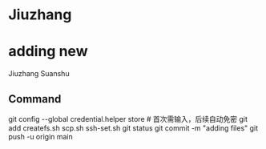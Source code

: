 # Jiuzhang

# adding new
Jiuzhang  Suanshu

## Command

  git config --global credential.helper store  # 首次需输入，后续自动免密
  git add createfs.sh scp.sh ssh-set.sh
  git status
  git commit -m "adding files"
  git push -u origin main
